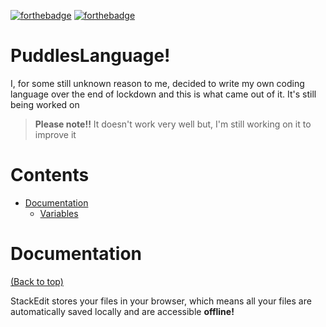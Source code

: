 [![forthebadge](https://forthebadge.com/images/badges/made-with-python.svg)](https://forthebadge.com)   [![forthebadge](https://forthebadge.com/images/badges/powered-by-water.svg)](https://forthebadge.com)
# PuddlesLanguage!

I, for some still unknown reason to me, decided to write my own coding language over the end of lockdown and this is what came out of it. It's still being worked on
> **Please note!!** 
> It doesn't work very well but, I'm still working on it to improve it
# Contents
- [Documentation](#Documentation)
	- [Variables](#Variables)
# Documentation
[(Back to top)](#Contents)

StackEdit stores your files in your browser, which means all your files are automatically saved locally and are accessible **offline!**